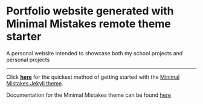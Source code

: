 # Portfolio website generated with Minimal Mistakes remote theme starter

A personal website intended to showcase both my school projects and personal projects

---

Click [**here**](https://github.com/mmistakes/mm-github-pages-starter/generate) for the quickest method of getting started with the [Minimal Mistakes Jekyll theme](https://github.com/mmistakes/minimal-mistakes).

Documentation for the Minimal Mistakes theme can be found [here](https://mmistakes.github.io/minimal-mistakes/docs/configuration/)


